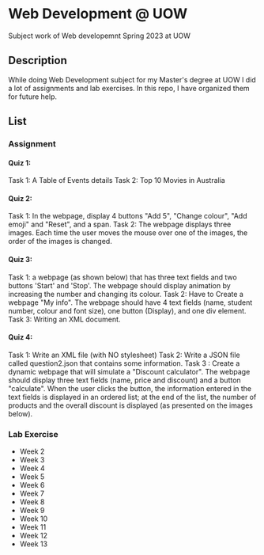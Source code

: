 # Web Development @ UOW
Subject work of Web developemnt Spring 2023 at UOW
## Description
While doing Web Development subject for my Master's degree at UOW I did a lot of assignments and 
lab exercises. In this repo, I have organized them for future help.

## List
### Assignment
#### Quiz 1: 
   Task 1: A Table of Events details
   Task 2: Top 10 Movies in Australia
#### Quiz 2:
 Task 1: In the webpage, display 4 buttons "Add 5", "Change colour", "Add emoji" and "Reset", and a span.
 Task 2: The webpage displays three images. Each time the user moves the mouse over one of the images, the order of the images is changed. 
#### Quiz 3:
 Task 1: a webpage (as shown below) that has three text fields and two buttons 'Start' and 'Stop'. The webpage should display animation by increasing the number and changing its colour.
 Task 2: Have to Create a webpage "My info". The webpage should have 4 text fields (name, student number, colour and font size), one button (Display), and one div element.
 Task 3: Writing an XML document.
#### Quiz 4:
   Task 1: Write an XML file (with NO stylesheet) 
   Task 2: Write a JSON file called question2.json that contains some information.
   Task 3 : Create a dynamic webpage that will simulate a "Discount calculator". The webpage should display three text fields (name, price and discount) and a button "calculate". When the user clicks the button, the information entered in the text fields is displayed in an ordered list; at the end of the list, the number of products and the overall discount is displayed (as presented on the images below).
	
### Lab Exercise
* Week 2
* Week 3
* Week 4
* Week 5
* Week 6
* Week 7
* Week 8
* Week 9
* Week 10
* Week 11
* Week 12
* Week 13
